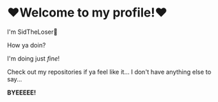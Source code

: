# ❤️Welcome to my profile!❤️

I'm SidTheLoser🎀

How ya doin?

I'm doing just *fine*!

Check out my repositories if ya feel like it... I don't have anything else to say...

**BYEEEEE!**
